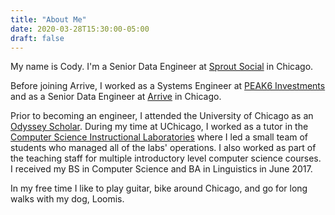 ```yaml
---
title: "About Me"
date: 2020-03-28T15:30:00-05:00
draft: false
---
```

My name is Cody. I'm a Senior Data Engineer at [Sprout Social](https://www.sproutsocial.com) in Chicago.

Before joining Arrive, I worked as a Systems Engineer at [PEAK6 Investments](https://www.peak6.com/) and as a Senior Data Engineer at [Arrive](https://www.arrive.com/) in Chicago.

Prior to becoming an engineer, I attended the University of Chicago as an  [Odyssey Scholar](https://odyssey.uchicago.edu/). During my time at UChicago, I worked as a tutor in the [Computer Science Instructional Laboratories](https://csil.cs.uchicago.edu/) where I led a small team of students who managed all of the labs' operations. I also worked as part of the teaching staff for multiple introductory level computer science courses. I received my BS in Computer Science and BA in Linguistics in June 2017.

In my free time I like to play guitar, bike around Chicago, and go for long walks with my dog, Loomis.
